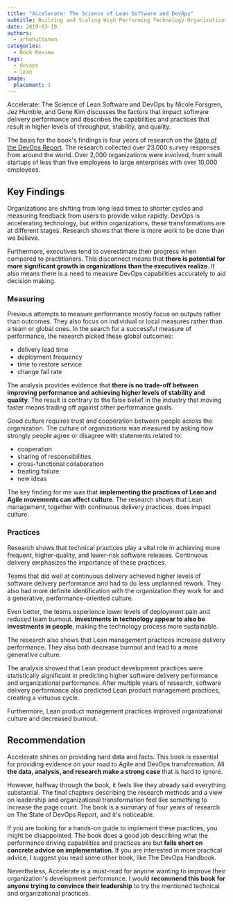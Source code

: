 ```yaml
---
title: "Accelerate: The Science of Lean Software and DevOps"
subtitle: Building and Scaling High Performing Technology Organizations
date: 2019-03-19
authors:
  - arhohuttunen
categories:
  - Book Review
tags:
  - devops
  - lean
image:
  placement: 1
---
```


Accelerate: The Science of Lean Software and DevOps by Nicole Forsgren, Jez Humble, and Gene Kim discusses the factors that impact software delivery performance and describes the capabilities and practices that result in higher levels of throughput, stability, and quality.

The basis for the book's findings is four years of research on the [State of the DevOps Report](https://puppet.com/resources/whitepaper/state-of-devops-report). The research collected over 23,000 survey responses from around the world. Over 2,000 organizations were involved, from small startups of less than five employees to large enterprises with over 10,000 employees.

## Key Findings

Organizations are shifting from long lead times to shorter cycles and measuring feedback from users to provide value rapidly. DevOps is accelerating technology, but within organizations, these transformations are at different stages. Research shows that there is more work to be done than we believe.

Furthermore, executives tend to overestimate their progress when compared to practitioners. This disconnect means that **there is potential for more significant growth in organizations than the executives realize**. It also means there is a need to measure DevOps capabilities accurately to aid decision making.

### Measuring

Previous attempts to measure performance mostly focus on outputs rather than outcomes. They also focus on individual or local measures rather than a team or global ones. In the search for a successful measure of performance, the research picked these global outcomes:

- delivery lead time
- deployment frequency
- time to restore service
- change fail rate

The analysis provides evidence that **there is no trade-off between improving performance and achieving higher levels of stability and quality**. The result is contrary to the false belief in the industry that moving faster means trading off against other performance goals.

Good culture requires trust and cooperation between people across the organization. The culture of organizations was measured by asking how strongly people agree or disagree with statements related to:

- cooperation
- sharing of responsibilities
- cross-functional collaboration
- treating failure
- new ideas

The key finding for me was that **implementing the practices of Lean and Agile movements can affect culture**. The research shows that Lean management, together with continuous delivery practices, does impact culture.

### Practices

Research shows that technical practices play a vital role in achieving more frequent, higher-quality, and lower-risk software releases. Continuous delivery emphasizes the importance of these practices.

Teams that did well at continuous delivery achieved higher levels of software delivery performance and had to do less unplanned rework. They also had more definite identification with the organization they work for and a generative, performance-oriented culture.

Even better, the teams experience lower levels of deployment pain and reduced team burnout. **Investments in technology appear to also be investments in people**, making the technology process more sustainable.

The research also shows that Lean management practices increase delivery performance. They also both decrease burnout and lead to a more generative culture.

The analysis showed that Lean product development practices were statistically significant in predicting higher software delivery performance and organizational performance. After multiple years of research, software delivery performance also predicted Lean product management practices, creating a virtuous cycle.

Furthermore, Lean product management practices improved organizational culture and decreased burnout.

## Recommendation

Accelerate shines on providing hard data and facts. This book is essential for providing evidence on your road to Agile and DevOps transformation. All **the data, analysis, and research make a strong case** that is hard to ignore.

However, halfway through the book, it feels like they already said everything substantial. The final chapters describing the research methods and a view on leadership and organizational transformation feel like something to increase the page count. The book is a summary of four years of research on The State of DevOps Report, and it's noticeable.

If you are looking for a hands-on guide to implement these practices, you might be disappointed. The book does a good job describing what the performance driving capabilities and practices are but **falls short on concrete advice on implementation**. If you are interested in more practical advice, I suggest you read some other book, like The DevOps Handbook.

Nevertheless, Accelerate is a must-read for anyone wanting to improve their organization's development performance. I would **recommend this book for anyone trying to convince their leadership** to try the mentioned technical and organizational practices.
